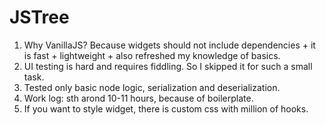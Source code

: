 # JSTree

1. Why VanillaJS? Because widgets should not include dependencies + it is fast + lightweight + also refreshed my knowledge of basics.
2. UI testing is hard and requires fiddling. So I skipped it for such a small task.
3. Tested only basic node logic, serialization and deserialization.
4. Work log: sth arond 10-11 hours, because of boilerplate.
5. If you want to style widget, there is custom css with million of hooks.
